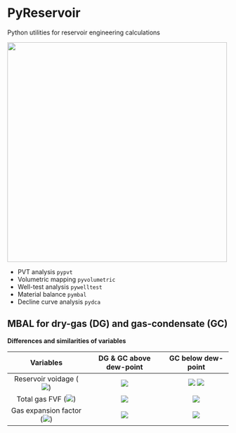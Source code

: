 # PyReservoir
Python utilities for reservoir engineering calculations

<div>
<img src="https://user-images.githubusercontent.com/51282928/85827088-bb6f1300-b7af-11ea-9a1f-eed08adddaff.png" width="500"/>
</div>

* PVT analysis `pypvt`
* Volumetric mapping `pyvolumetric`
* Well-test analysis `pywelltest`
* Material balance `pymbal`
* Decline curve analysis `pydca`

## MBAL for dry-gas (DG) and gas-condensate (GC)

**Differences and similarities of variables**

|**Variables**|**DG** & **GC above dew-point**|**GC below dew-point**|
|:--:|:--:|:--:|
|Reservoir voidage (<img src="https://render.githubusercontent.com/render/math?math=F">)|<img src="https://render.githubusercontent.com/render/math?math=F=G_pB_g">|<img src="https://render.githubusercontent.com/render/math?math=F=N_p(\frac{B_o-R_sB_g}{1-R_vR_s})"> <img src="https://render.githubusercontent.com/render/math?math=+(G_p-G_i)(\frac{B_g-R_vB_o}{1-R_vR_s})">|
|Total gas FVF (<img src="https://render.githubusercontent.com/render/math?math=B_{tg}">)|<img src="https://render.githubusercontent.com/render/math?math=B_{tg}=B_g">|<img src="https://render.githubusercontent.com/render/math?math=B_{tg}=\frac{B_g(1-R_vR_{vi})+(R_{vi}-R_v)B_o}{1-R_vR_s}">|
|Gas expansion factor (<img src="https://render.githubusercontent.com/render/math?math=E_g">)|<img src="https://render.githubusercontent.com/render/math?math=E_g=B_{tg}-B_{gi}">|<img src="https://render.githubusercontent.com/render/math?math=E_g=B_{tg}-B_{gi}">|
